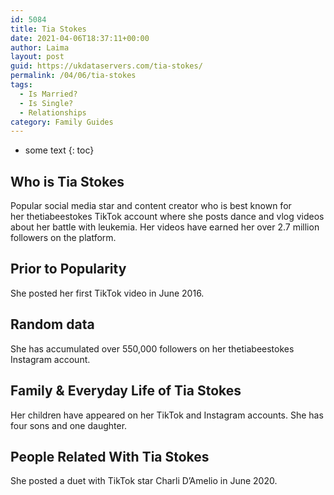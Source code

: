 ```yaml
---
id: 5084
title: Tia Stokes
date: 2021-04-06T18:37:11+00:00
author: Laima
layout: post
guid: https://ukdataservers.com/tia-stokes/
permalink: /04/06/tia-stokes
tags:
  - Is Married?
  - Is Single?
  - Relationships
category: Family Guides
---
```


* some text
{: toc}


## Who is Tia Stokes
                  
                  
                  
Popular social media star and content creator who is best known for her thetiabeestokes TikTok account where she posts dance and vlog videos about her battle with leukemia. Her videos have earned her over 2.7 million followers on the platform. 
                  
              
            
              
            
                
                
                
## Prior to Popularity
                  
                  
                  
She posted her first TikTok video in June 2016. 
                  
              
            
              
            
                
                
                
## Random data
                  
                  
                  
She has accumulated over 550,000 followers on her thetiabeestokes Instagram account. 
                  
              
            
              
            
                
                
                
## Family & Everyday Life of Tia Stokes
                  
                  
                  
Her children have appeared on her TikTok and Instagram accounts. She has four sons and one daughter.
                  
              
            
              
            
                
                
                
## People Related With Tia Stokes
                  
                  
                  
She posted a duet with TikTok star Charli D&#8217;Amelio in June 2020. 
                  
              
            
              
            
                
              
            
              
              
            
            
              
            
          
          
          